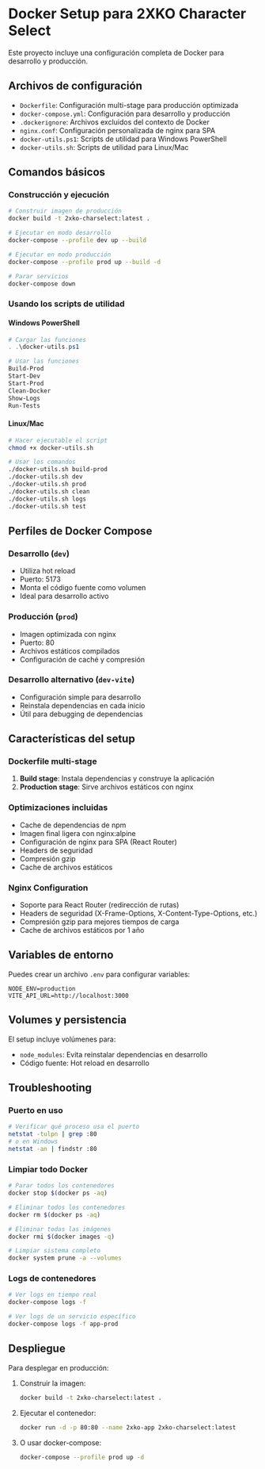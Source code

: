 # Docker Setup para 2XKO Character Select

Este proyecto incluye una configuración completa de Docker para desarrollo y producción.

## Archivos de configuración

- `Dockerfile`: Configuración multi-stage para producción optimizada
- `docker-compose.yml`: Configuración para desarrollo y producción
- `.dockerignore`: Archivos excluidos del contexto de Docker
- `nginx.conf`: Configuración personalizada de nginx para SPA
- `docker-utils.ps1`: Scripts de utilidad para Windows PowerShell
- `docker-utils.sh`: Scripts de utilidad para Linux/Mac

## Comandos básicos

### Construcción y ejecución

```bash
# Construir imagen de producción
docker build -t 2xko-charselect:latest .

# Ejecutar en modo desarrollo
docker-compose --profile dev up --build

# Ejecutar en modo producción
docker-compose --profile prod up --build -d

# Parar servicios
docker-compose down
```

### Usando los scripts de utilidad

#### Windows PowerShell
```powershell
# Cargar las funciones
. .\docker-utils.ps1

# Usar las funciones
Build-Prod
Start-Dev
Start-Prod
Clean-Docker
Show-Logs
Run-Tests
```

#### Linux/Mac
```bash
# Hacer ejecutable el script
chmod +x docker-utils.sh

# Usar los comandos
./docker-utils.sh build-prod
./docker-utils.sh dev
./docker-utils.sh prod
./docker-utils.sh clean
./docker-utils.sh logs
./docker-utils.sh test
```

## Perfiles de Docker Compose

### Desarrollo (`dev`)
- Utiliza hot reload
- Puerto: 5173
- Monta el código fuente como volumen
- Ideal para desarrollo activo

### Producción (`prod`)
- Imagen optimizada con nginx
- Puerto: 80
- Archivos estáticos compilados
- Configuración de caché y compresión

### Desarrollo alternativo (`dev-vite`)
- Configuración simple para desarrollo
- Reinstala dependencias en cada inicio
- Útil para debugging de dependencias

## Características del setup

### Dockerfile multi-stage
1. **Build stage**: Instala dependencias y construye la aplicación
2. **Production stage**: Sirve archivos estáticos con nginx

### Optimizaciones incluidas
- Cache de dependencias de npm
- Imagen final ligera con nginx:alpine
- Configuración de nginx para SPA (React Router)
- Headers de seguridad
- Compresión gzip
- Cache de archivos estáticos

### Nginx Configuration
- Soporte para React Router (redirección de rutas)
- Headers de seguridad (X-Frame-Options, X-Content-Type-Options, etc.)
- Compresión gzip para mejores tiempos de carga
- Cache de archivos estáticos por 1 año

## Variables de entorno

Puedes crear un archivo `.env` para configurar variables:

```env
NODE_ENV=production
VITE_API_URL=http://localhost:3000
```

## Volumes y persistencia

El setup incluye volúmenes para:
- `node_modules`: Evita reinstalar dependencias en desarrollo
- Código fuente: Hot reload en desarrollo

## Troubleshooting

### Puerto en uso
```bash
# Verificar qué proceso usa el puerto
netstat -tulpn | grep :80
# o en Windows
netstat -an | findstr :80
```

### Limpiar todo Docker
```bash
# Parar todos los contenedores
docker stop $(docker ps -aq)

# Eliminar todos los contenedores
docker rm $(docker ps -aq)

# Eliminar todas las imágenes
docker rmi $(docker images -q)

# Limpiar sistema completo
docker system prune -a --volumes
```

### Logs de contenedores
```bash
# Ver logs en tiempo real
docker-compose logs -f

# Ver logs de un servicio específico
docker-compose logs -f app-prod
```

## Despliegue

Para desplegar en producción:

1. Construir la imagen:
   ```bash
   docker build -t 2xko-charselect:latest .
   ```

2. Ejecutar el contenedor:
   ```bash
   docker run -d -p 80:80 --name 2xko-app 2xko-charselect:latest
   ```

3. O usar docker-compose:
   ```bash
   docker-compose --profile prod up -d
   ```